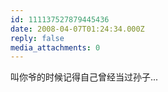 ```yaml
---
id: 111137527879445436
date: 2008-04-07T01:24:34.000Z
reply: false
media_attachments: 0
---
```


叫你爷的时候记得自己曾经当过孙子...

